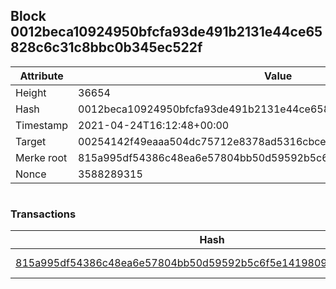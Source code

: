 ## Block 0012beca10924950bfcfa93de491b2131e44ce65828c6c31c8bbc0b345ec522f

Attribute | Value
--- | ---
Height | 36654
Hash | 0012beca10924950bfcfa93de491b2131e44ce65828c6c31c8bbc0b345ec522f
Timestamp | 2021-04-24T16:12:48+00:00
Target | 00254142f49eaaa504dc75712e8378ad5316cbcead634704b3734b6271167cc4
Merke root | 815a995df54386c48ea6e57804bb50d59592b5c6f5e1419809c39e76c29bff6e
Nonce | 3588289315

```

```

### Transactions

Hash | Amount
--- | ---
[815a995df54386c48ea6e57804bb50d59592b5c6f5e1419809c39e76c29bff6e](815a995df54386c48ea6e57804bb50d59592b5c6f5e1419809c39e76c29bff6e.md) | 10.00000000 SKEPTI 

